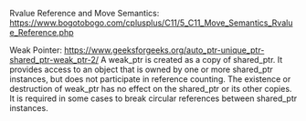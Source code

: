 Rvalue Reference and Move Semantics:
https://www.bogotobogo.com/cplusplus/C11/5_C11_Move_Semantics_Rvalue_Reference.php

Weak Pointer:
https://www.geeksforgeeks.org/auto_ptr-unique_ptr-shared_ptr-weak_ptr-2/
A weak_ptr is created as a copy of shared_ptr. It provides access to an object that is owned by one or more shared_ptr instances,
but does not participate in reference counting. The existence or destruction of weak_ptr has no effect on the shared_ptr 
or its other copies. It is required in some cases to break circular references between shared_ptr instances.

